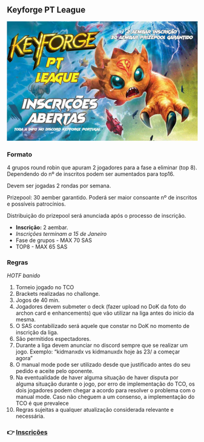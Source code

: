 ## Keyforge PT League

![Keyforge PT League](league.jpg)

### Formato

4 grupos round robin que apuram 2 jogadores para a fase a eliminar (top 8). Dependendo do nº de inscritos podem ser aumentados para top16. 

Devem ser jogadas 2 rondas por semana. 

Prizepool: 30 aember garantido. Poderá ser maior consoante nº de inscritos e possíveis patrocínios. 

Distribuição do prizepool será anunciada após o processo de inscrição. 

* **Inscrição:** 2 aembar.
* *Inscrições terminam a 15 de Janeiro*
* Fase de grupos - MAX 70 SAS
* TOP8 - MAX 65 SAS

### Regras

*HOTF banido*

1. Torneio jogado no TCO
2. Brackets realizadas no challonge.
3. Jogos de 40 min. 
4. Jogadores devem submeter o deck (fazer upload no DoK da foto do archon card e enhancements) que vão utilizar na liga antes do inicio da mesma.
5. O SAS contabilizado será aquele que constar no DoK no momento de inscrição da liga.
6. São permitidos espectadores.
7. Durante a liga devem anunciar no discord sempre que se realizar um jogo. Exemplo: “kidmanxdx vs kidmanuxdx hoje às 23/ a começar agora” 
8. O manual mode pode ser utilizado desde que justificado antes do seu pedido e aceite pelo oponente.
9. Na eventualidade de haver alguma situação de haver disputa por alguma situação durante o jogo, por erro de implementação do TCO, os dois jogadores podem chegar a acordo para resolver o problema com o manual mode. Caso não cheguem a um consenso, a implementação do TCO é que prevalece
10. Regras sujeitas a qualquer atualização considerada relevante e necessária. 

### 👉 [Inscrições](https://docs.google.com/forms/d/e/1FAIpQLSeDMXKuvAMteUqxG-giIBG2r8ZqDjYDYmkXd--jgj4X2PgoeQ/viewform?usp=send_form)